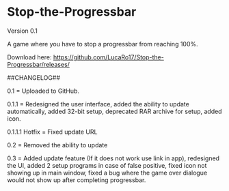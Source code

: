 # Stop-the-Progressbar

Version 0.1

A game where you have to stop a progressbar from reaching 100%.

Download here: https://github.com/LucaRo17/Stop-the-Progressbar/releases/

##CHANGELOG##

0.1 = Uploaded to GitHub.

0.1.1 = Redesigned the user interface, added the ability to update automatically, added 32-bit setup, deprecated RAR archive for setup, added icon.

0.1.1.1 Hotfix = Fixed update URL

0.2 = Removed the ability to update

0.3 = Added update feature (If it does not work use link in app), redesigned the UI, added 2 setup programs in case of false positive, fixed icon not showing up in main window, fixed a bug where the game over dialogue would not show up after completing progressbar.
